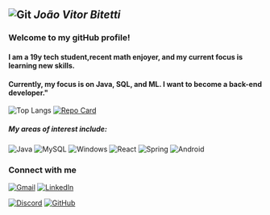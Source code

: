 ## ![Git](https://img.shields.io/badge/GIT-E44C30?style=for-the-badge&logo=git&logoColor=whitehttps://img.shields.io/badge/C%2B%2B-00599C?style=for-the-badge&logo=c%2B%2B&logoColor=white) ***João Vitor Bitetti***
### **Welcome to my gitHub profile!**

#### **I am a 19y tech student,recent math enjoyer, and my current focus is learning new skills.** 
#### Currently, my focus is on **Java, SQL,** and **ML**. I want to become a **back-end** developer."

![Top Langs](https://github-readme-stats-git-masterrstaa-rickstaa.vercel.app/api/top-langs/?username=Doki2077&layout=compact&bg_color=000&border_color=30A3DC&title_color=E94D5F&text_color=FFF)                                         [![Repo Card](https://github-readme-stats.vercel.app/api/pin/?username=Doki2077&repo=Faculdade&bg_color=000&border_color=30A3DC&show_icons=true&icon_color=30A3DC&title_color=E94D5F&text_color=FFF)](https://github.com/Doki2077/Faculdade)

##### My areas of **interest** include:
 
![Java](https://img.shields.io/badge/java-%23ED8B00.svg?style=for-the-badge&logo=openjdk&logoColor=white)
![MySQL](https://img.shields.io/badge/MySQL-00000F?style=for-the-badge&logo=mysql&logoColor=white)
![Windows](https://img.shields.io/badge/Windows-000?style=for-the-badge&logo=windows&logoColor=2CA5E0)
![React](https://img.shields.io/badge/React-20232A?style=for-the-badge&logo=react&logoColor=61DAFB)
![Spring](https://img.shields.io/badge/spring-%236DB33F.svg?style=for-the-badge&logo=spring&logoColor=white)
![Android](https://img.shields.io/badge/Android-3DDC84?style=for-the-badge&logo=android&logoColor=white)

### Connect with me
[![Gmail](https://img.shields.io/badge/Gmail-333333?style=for-the-badge&logo=gmail&logoColor=red)](mailto:jvbitetti0@gmail.com) [![LinkedIn](https://img.shields.io/badge/LinkedIn-0077B5?style=for-the-badge&logo=linkedin&logoColor=white)](https://www.linkedin.com/in/joão-vitor-da-costa-bitetti-9998972b1/)

[![Discord](https://img.shields.io/badge/Discord-7289DA?style=for-the-badge&logo=discord&logoColor=white)](https://discord.com/channels/@dokinffc/) [![GitHub](https://img.shields.io/badge/GitHub-100000?style=for-the-badge&logo=github&logoColor=white)](https://github.com/Doki2077)
